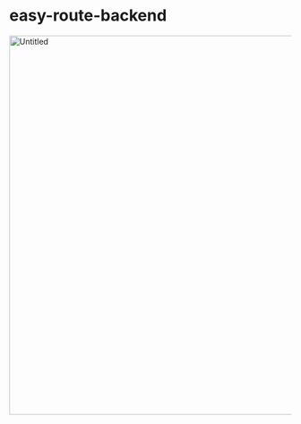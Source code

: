 # easy-route-backend
<img width="2637" height="678" alt="Untitled" src="https://github.com/user-attachments/assets/1cca2bc2-0107-44d9-9c05-a01cacdec10f" />
